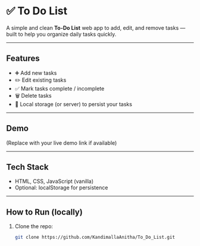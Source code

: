 # ✅ To Do List

A simple and clean **To-Do List** web app to add, edit, and remove tasks — built to help you organize daily tasks quickly.

---

## Features
- ➕ Add new tasks
- ✏️ Edit existing tasks
- ✅ Mark tasks complete / incomplete
- 🗑️ Delete tasks
- 💾 Local storage (or server) to persist your tasks

---

## Demo
(Replace with your live demo link if available)

---

## Tech Stack
- HTML, CSS, JavaScript (vanilla)
- Optional: localStorage for persistence

---

## How to Run (locally)
1. Clone the repo:
   ```bash
   git clone https://github.com/KandimallaAnitha/To_Do_List.git
